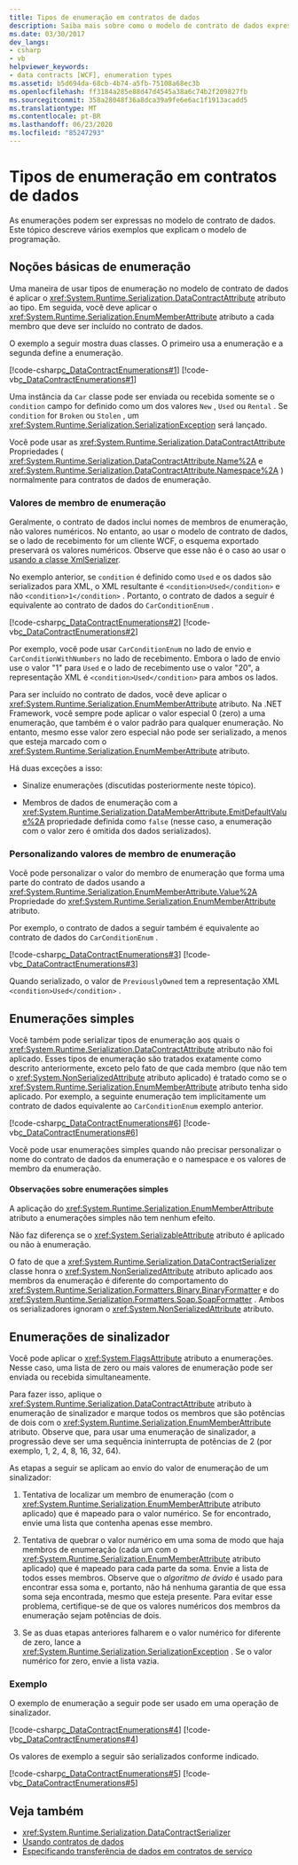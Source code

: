 ```yaml
---
title: Tipos de enumeração em contratos de dados
description: Saiba mais sobre como o modelo de contrato de dados expressa enumerações como parte do modelo de programação WFC.
ms.date: 03/30/2017
dev_langs:
- csharp
- vb
helpviewer_keywords:
- data contracts [WCF], enumeration types
ms.assetid: b5d694da-68cb-4b74-a5fb-75108a68ec3b
ms.openlocfilehash: ff3184a285e88d47d4545a38a6c74b2f209827fb
ms.sourcegitcommit: 358a28048f36a8dca39a9fe6e6ac1f1913acadd5
ms.translationtype: MT
ms.contentlocale: pt-BR
ms.lasthandoff: 06/23/2020
ms.locfileid: "85247293"
---
```

# <a name="enumeration-types-in-data-contracts"></a>Tipos de enumeração em contratos de dados
As enumerações podem ser expressas no modelo de contrato de dados. Este tópico descreve vários exemplos que explicam o modelo de programação.  
  
## <a name="enumeration-basics"></a>Noções básicas de enumeração  
 Uma maneira de usar tipos de enumeração no modelo de contrato de dados é aplicar o <xref:System.Runtime.Serialization.DataContractAttribute> atributo ao tipo. Em seguida, você deve aplicar o <xref:System.Runtime.Serialization.EnumMemberAttribute> atributo a cada membro que deve ser incluído no contrato de dados.  
  
 O exemplo a seguir mostra duas classes. O primeiro usa a enumeração e a segunda define a enumeração.  
  
 [!code-csharp[c_DataContractEnumerations#1](../../../../samples/snippets/csharp/VS_Snippets_CFX/c_datacontractenumerations/cs/source.cs#1)]
 [!code-vb[c_DataContractEnumerations#1](../../../../samples/snippets/visualbasic/VS_Snippets_CFX/c_datacontractenumerations/vb/source.vb#1)]  
  
 Uma instância da `Car` classe pode ser enviada ou recebida somente se o `condition` campo for definido como um dos valores `New` , `Used` ou `Rental` . Se `condition` for `Broken` ou `Stolen` , um <xref:System.Runtime.Serialization.SerializationException> será lançado.  
  
 Você pode usar as <xref:System.Runtime.Serialization.DataContractAttribute> Propriedades ( <xref:System.Runtime.Serialization.DataContractAttribute.Name%2A> e <xref:System.Runtime.Serialization.DataContractAttribute.Namespace%2A> ) normalmente para contratos de dados de enumeração.  
  
### <a name="enumeration-member-values"></a>Valores de membro de enumeração  
 Geralmente, o contrato de dados inclui nomes de membros de enumeração, não valores numéricos. No entanto, ao usar o modelo de contrato de dados, se o lado de recebimento for um cliente WCF, o esquema exportado preservará os valores numéricos. Observe que esse não é o caso ao usar o [usando a classe XmlSerializer](using-the-xmlserializer-class.md).  
  
 No exemplo anterior, se `condition` é definido como `Used` e os dados são serializados para XML, o XML resultante é `<condition>Used</condition>` e não `<condition>1</condition>` . Portanto, o contrato de dados a seguir é equivalente ao contrato de dados do `CarConditionEnum` .  
  
 [!code-csharp[c_DataContractEnumerations#2](../../../../samples/snippets/csharp/VS_Snippets_CFX/c_datacontractenumerations/cs/source.cs#2)]
 [!code-vb[c_DataContractEnumerations#2](../../../../samples/snippets/visualbasic/VS_Snippets_CFX/c_datacontractenumerations/vb/source.vb#2)]  
  
 Por exemplo, você pode usar `CarConditionEnum` no lado de envio e `CarConditionWithNumbers` no lado de recebimento. Embora o lado de envio use o valor "1" para `Used` e o lado de recebimento use o valor "20", a representação XML é `<condition>Used</condition>` para ambos os lados.  
  
 Para ser incluído no contrato de dados, você deve aplicar o <xref:System.Runtime.Serialization.EnumMemberAttribute> atributo. Na .NET Framework, você sempre pode aplicar o valor especial 0 (zero) a uma enumeração, que também é o valor padrão para qualquer enumeração. No entanto, mesmo esse valor zero especial não pode ser serializado, a menos que esteja marcado com o <xref:System.Runtime.Serialization.EnumMemberAttribute> atributo.  
  
 Há duas exceções a isso:  
  
- Sinalize enumerações (discutidas posteriormente neste tópico).  
  
- Membros de dados de enumeração com a <xref:System.Runtime.Serialization.DataMemberAttribute.EmitDefaultValue%2A> propriedade definida como `false` (nesse caso, a enumeração com o valor zero é omitida dos dados serializados).  
  
### <a name="customizing-enumeration-member-values"></a>Personalizando valores de membro de enumeração  
 Você pode personalizar o valor do membro de enumeração que forma uma parte do contrato de dados usando a <xref:System.Runtime.Serialization.EnumMemberAttribute.Value%2A> Propriedade do <xref:System.Runtime.Serialization.EnumMemberAttribute> atributo.  
  
 Por exemplo, o contrato de dados a seguir também é equivalente ao contrato de dados do `CarConditionEnum` .  
  
 [!code-csharp[c_DataContractEnumerations#3](../../../../samples/snippets/csharp/VS_Snippets_CFX/c_datacontractenumerations/cs/source.cs#3)]
 [!code-vb[c_DataContractEnumerations#3](../../../../samples/snippets/visualbasic/VS_Snippets_CFX/c_datacontractenumerations/vb/source.vb#3)]  
  
 Quando serializado, o valor de `PreviouslyOwned` tem a representação XML `<condition>Used</condition>` .  
  
## <a name="simple-enumerations"></a>Enumerações simples  
 Você também pode serializar tipos de enumeração aos quais o <xref:System.Runtime.Serialization.DataContractAttribute> atributo não foi aplicado. Esses tipos de enumeração são tratados exatamente como descrito anteriormente, exceto pelo fato de que cada membro (que não tem o <xref:System.NonSerializedAttribute> atributo aplicado) é tratado como se o <xref:System.Runtime.Serialization.EnumMemberAttribute> atributo tenha sido aplicado. Por exemplo, a seguinte enumeração tem implicitamente um contrato de dados equivalente ao `CarConditionEnum` exemplo anterior.  
  
 [!code-csharp[c_DataContractEnumerations#6](../../../../samples/snippets/csharp/VS_Snippets_CFX/c_datacontractenumerations/cs/source.cs#6)]
 [!code-vb[c_DataContractEnumerations#6](../../../../samples/snippets/visualbasic/VS_Snippets_CFX/c_datacontractenumerations/vb/source.vb#6)]  
  
 Você pode usar enumerações simples quando não precisar personalizar o nome do contrato de dados da enumeração e o namespace e os valores de membro da enumeração.  
  
#### <a name="notes-on-simple-enumerations"></a>Observações sobre enumerações simples  
 A aplicação do <xref:System.Runtime.Serialization.EnumMemberAttribute> atributo a enumerações simples não tem nenhum efeito.  
  
 Não faz diferença se o <xref:System.SerializableAttribute> atributo é aplicado ou não à enumeração.  
  
 O fato de que a <xref:System.Runtime.Serialization.DataContractSerializer> classe honra o <xref:System.NonSerializedAttribute> atributo aplicado aos membros da enumeração é diferente do comportamento do <xref:System.Runtime.Serialization.Formatters.Binary.BinaryFormatter> e do <xref:System.Runtime.Serialization.Formatters.Soap.SoapFormatter> . Ambos os serializadores ignoram o <xref:System.NonSerializedAttribute> atributo.  
  
## <a name="flag-enumerations"></a>Enumerações de sinalizador  
 Você pode aplicar o <xref:System.FlagsAttribute> atributo a enumerações. Nesse caso, uma lista de zero ou mais valores de enumeração pode ser enviada ou recebida simultaneamente.  
  
 Para fazer isso, aplique o <xref:System.Runtime.Serialization.DataContractAttribute> atributo à enumeração de sinalizador e marque todos os membros que são potências de dois com o <xref:System.Runtime.Serialization.EnumMemberAttribute> atributo. Observe que, para usar uma enumeração de sinalizador, a progressão deve ser uma sequência ininterrupta de potências de 2 (por exemplo, 1, 2, 4, 8, 16, 32, 64).  
  
 As etapas a seguir se aplicam ao envio do valor de enumeração de um sinalizador:  
  
1. Tentativa de localizar um membro de enumeração (com o <xref:System.Runtime.Serialization.EnumMemberAttribute> atributo aplicado) que é mapeado para o valor numérico. Se for encontrado, envie uma lista que contenha apenas esse membro.  
  
2. Tentativa de quebrar o valor numérico em uma soma de modo que haja membros de enumeração (cada um com o <xref:System.Runtime.Serialization.EnumMemberAttribute> atributo aplicado) que é mapeado para cada parte da soma. Envie a lista de todos esses membros. Observe que o *algoritmo de ávido* é usado para encontrar essa soma e, portanto, não há nenhuma garantia de que essa soma seja encontrada, mesmo que esteja presente. Para evitar esse problema, certifique-se de que os valores numéricos dos membros da enumeração sejam potências de dois.  
  
3. Se as duas etapas anteriores falharem e o valor numérico for diferente de zero, lance a <xref:System.Runtime.Serialization.SerializationException> . Se o valor numérico for zero, envie a lista vazia.  
  
### <a name="example"></a>Exemplo  
 O exemplo de enumeração a seguir pode ser usado em uma operação de sinalizador.  
  
 [!code-csharp[c_DataContractEnumerations#4](../../../../samples/snippets/csharp/VS_Snippets_CFX/c_datacontractenumerations/cs/source.cs#4)]
 [!code-vb[c_DataContractEnumerations#4](../../../../samples/snippets/visualbasic/VS_Snippets_CFX/c_datacontractenumerations/vb/source.vb#4)]  
  
 Os valores de exemplo a seguir são serializados conforme indicado.  
  
 [!code-csharp[c_DataContractEnumerations#5](../../../../samples/snippets/csharp/VS_Snippets_CFX/c_datacontractenumerations/cs/source.cs#5)]
 [!code-vb[c_DataContractEnumerations#5](../../../../samples/snippets/visualbasic/VS_Snippets_CFX/c_datacontractenumerations/vb/source.vb#5)]  
  
## <a name="see-also"></a>Veja também

- <xref:System.Runtime.Serialization.DataContractSerializer>
- [Usando contratos de dados](using-data-contracts.md)
- [Especificando transferência de dados em contratos de serviço](specifying-data-transfer-in-service-contracts.md)
